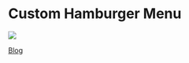 # Custom Hamburger Menu

<img src="https://prongbang.github.io/assets/images/android/4.png"/>

[Blog](https://prongbang.github.io/android/2018/05/15/hamburger-menu.html)